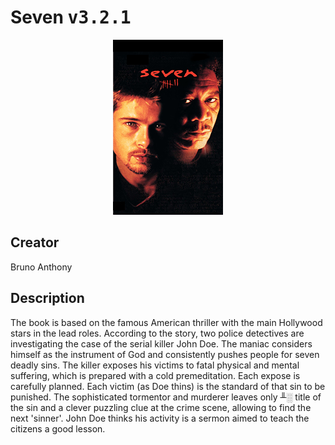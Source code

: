 
# Seven <kbd>v3.2.1</kbd>

<center>
  <img src="./cover-1024.jpg"/>
</center>

## Creator
Bruno Anthony

## Description
The book is based on the famous American thriller with the main Hollywood stars in the lead roles. According to the story, two police detectives are investigating the case of the serial killer John Doe. The maniac considers himself as the instrument of God and consistently pushes people for seven deadly sins. The killer exposes his victims to fatal physical and mental suffering, which is prepared with a cold premeditation. Each expose is carefully planned. Each victim (as Doe thins) is the standard of that sin to be punished. The sophisticated tormentor and murderer leaves only ╨░ title of the sin and a clever puzzling clue at the crime scene, allowing to find the next 'sinner'. John Doe thinks his activity is a sermon aimed to teach the citizens a good lesson.
